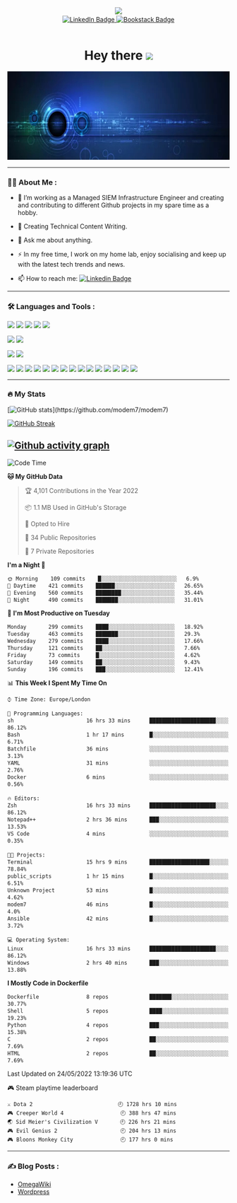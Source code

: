 <div id="header" align="center">
  <img src="https://media.giphy.com/media/f3iwJFOVOwuy7K6FFw/giphy.gif" width="300"/>
<div id="badges">
  <a href="https://www.linkedin.com/in/alexlaneit/">
    <img src="https://img.shields.io/badge/LinkedIn-blue?style=for-the-badge&logo=linkedin&logoColor=white" alt="LinkedIn Badge"/>
  </a>
  <a href="https://omegawiki.modem7.com">
  <img src="https://img.shields.io/badge/Bookstack-blue?style=for-the-badge&logo=BookStack&logoColor=white" alt="Bookstack Badge"/>
  </a>
</div>
  <img src="https://komarev.com/ghpvc/?username=modem7&style=flat-square&color=blue" alt=""/>
<h1>
  Hey there
  <img src="https://media.giphy.com/media/hvRJCLFzcasrR4ia7z/giphy.gif" width="30px"/>
</h1>
</div>

<div align="center">
  <img src="https://github.com/modem7/MiscAssets/blob/master/images/ezgif-6-79e26c05da.jpg" width="800" height="200"/>
</div>

---

### :man_technologist: About Me :
- :telescope: I’m working as a Managed SIEM Infrastructure Engineer and creating and contributing to different Github projects in my spare time as a hobby.

- :seedling: Creating Technical Content Writing.

- 💬 Ask me about anything.

- :zap: In my free time, I work on my home lab, enjoy socialising and keep up with the latest tech trends and news.

- :mailbox: How to reach me: [![Linkedin Badge](https://img.shields.io/badge/-AlexLaneIT-blue?style=flat&logo=Linkedin&logoColor=white)](https://www.linkedin.com/in/alexlaneit/)

---

### :hammer_and_wrench: Languages and Tools :
![](https://img.shields.io/badge/OS-Centos-informational?style=flat&logo=centos&logoColor=white&color=981e32)
![](https://img.shields.io/badge/OS-Debian-informational?style=flat&logo=debian&logoColor=white&color=981e32)
![](https://img.shields.io/badge/OS-RHEL-informational?style=flat&logo=red-hat&logoColor=white&color=981e32)
![](https://img.shields.io/badge/OS-Ubuntu-informational?style=flat&logo=ubuntu&logoColor=white&color=981e32)
![](https://img.shields.io/badge/OS-Windows-informational?style=flat&logo=windows&logoColor=white&color=981e32)

![](https://img.shields.io/badge/Editor-Notepad++-informational?style=flat&logo=notepadplusplus&logoColor=white&color=981e32)
![](https://img.shields.io/badge/Editor-Visual_Studio_Code-informational?style=flat&logo=visual-studio-code&logoColor=white&color=981e32)


![](https://img.shields.io/badge/Shell-Bash-informational?style=flat&logo=gnu-bash&logoColor=white&color=981e32)
![](https://img.shields.io/badge/Shell-ZSH-informational?style=flat&logo=gnu-bash&logoColor=white&color=981e32)

![](https://img.shields.io/badge/Tools-3CX-informational?style=flat&logoColor=white&color=981e32)
![](https://img.shields.io/badge/Tools-Ansible-informational?style=flat&logo=ansible&logoColor=white&color=981e32)
![](https://img.shields.io/badge/Tools-Arduino-informational?style=flat&logo=arduino&logoColor=white&color=981e32)
![](https://img.shields.io/badge/Tools-Borg-informational?style=flat&logoColor=white&color=981e32)
![](https://img.shields.io/badge/Tools-Docker-informational?style=flat&logo=docker&logoColor=white&color=981e32)
![](https://img.shields.io/badge/Tools-Drone_CI-informational?style=flat&logo=drone&logoColor=white&color=981e32)
![](https://img.shields.io/badge/Tools-Git-informational?style=flat&logo=git&logoColor=white&color=981e32)
![](https://img.shields.io/badge/Tools-Github-informational?style=flat&logo=github&logoColor=white&color=981e32)
![](https://img.shields.io/badge/Tools-Gitlab-informational?style=flat&logo=gitlab&logoColor=white&color=981e32)
![](https://img.shields.io/badge/Tools-Jira-informational?style=flat&logo=jira&logoColor=white&color=981e32)
![](https://img.shields.io/badge/Tools-Kanban-informational?style=flat&logoColor=white&color=981e32)
![](https://img.shields.io/badge/Tools-Nginx-informational?style=flat&logo=nginx&logoColor=white&color=981e32)
![](https://img.shields.io/badge/Tools-Raspberry_Pi-informational?style=flat&logo=raspberry-pi&logoColor=white&color=981e32)
![](https://img.shields.io/badge/Tools-Snyk-informational?style=flat&logo=snyk&logoColor=white&color=981e32)
![](https://img.shields.io/badge/Tools-Traefik-informational?style=flat&logoColor=white&color=981e32)

---

### :fire: My Stats
[![GitHub stats](https://github-readme-stats.vercel.app/api?username=modem7&show_icons=true&theme=codeSTACKr&count_private=true")](https://github.com/modem7/modem7)

[![GitHub Streak](http://github-readme-streak-stats.herokuapp.com?user=modem7&theme=elegant&hide_border=true&date_format=j%20M%5B%20Y%5D&background=DD272700)](https://git.io/streak-stats)

[![Github activity graph](https://activity-graph.herokuapp.com/graph?username=modem7&theme=elegant&custom_title=Contribution%20Graph&hide_border=true&bg_color=%20)](https://github.com/modem7/modem7)
---

<!--START_SECTION:waka-->
![Code Time](http://img.shields.io/badge/Code%20Time-0%20secs-blue)

**🐱 My GitHub Data** 

> 🏆 4,101 Contributions in the Year 2022
 > 
> 📦 1.1 MB Used in GitHub's Storage 
 > 
> 💼 Opted to Hire
 > 
> 📜 34 Public Repositories 
 > 
> 🔑 7 Private Repositories  
 > 
**I'm a Night 🦉** 

```text
🌞 Morning    109 commits    █░░░░░░░░░░░░░░░░░░░░░░░░   6.9% 
🌆 Daytime    421 commits    ██████░░░░░░░░░░░░░░░░░░░   26.65% 
🌃 Evening    560 commits    ████████░░░░░░░░░░░░░░░░░   35.44% 
🌙 Night      490 commits    ███████░░░░░░░░░░░░░░░░░░   31.01%

```
📅 **I'm Most Productive on Tuesday** 

```text
Monday       299 commits    ████░░░░░░░░░░░░░░░░░░░░░   18.92% 
Tuesday      463 commits    ███████░░░░░░░░░░░░░░░░░░   29.3% 
Wednesday    279 commits    ████░░░░░░░░░░░░░░░░░░░░░   17.66% 
Thursday     121 commits    ██░░░░░░░░░░░░░░░░░░░░░░░   7.66% 
Friday       73 commits     █░░░░░░░░░░░░░░░░░░░░░░░░   4.62% 
Saturday     149 commits    ██░░░░░░░░░░░░░░░░░░░░░░░   9.43% 
Sunday       196 commits    ███░░░░░░░░░░░░░░░░░░░░░░   12.41%

```


📊 **This Week I Spent My Time On** 

```text
⌚︎ Time Zone: Europe/London

💬 Programming Languages: 
sh                       16 hrs 33 mins      █████████████████████░░░░   86.12% 
Bash                     1 hr 17 mins        █░░░░░░░░░░░░░░░░░░░░░░░░   6.71% 
Batchfile                36 mins             ░░░░░░░░░░░░░░░░░░░░░░░░░   3.13% 
YAML                     31 mins             ░░░░░░░░░░░░░░░░░░░░░░░░░   2.76% 
Docker                   6 mins              ░░░░░░░░░░░░░░░░░░░░░░░░░   0.56%

🔥 Editors: 
Zsh                      16 hrs 33 mins      █████████████████████░░░░   86.12% 
Notepad++                2 hrs 36 mins       ███░░░░░░░░░░░░░░░░░░░░░░   13.53% 
VS Code                  4 mins              ░░░░░░░░░░░░░░░░░░░░░░░░░   0.35%

🐱‍💻 Projects: 
Terminal                 15 hrs 9 mins       ███████████████████░░░░░░   78.84% 
public_scripts           1 hr 15 mins        █░░░░░░░░░░░░░░░░░░░░░░░░   6.51% 
Unknown Project          53 mins             █░░░░░░░░░░░░░░░░░░░░░░░░   4.62% 
modem7                   46 mins             █░░░░░░░░░░░░░░░░░░░░░░░░   4.0% 
Ansible                  42 mins             █░░░░░░░░░░░░░░░░░░░░░░░░   3.72%

💻 Operating System: 
Linux                    16 hrs 33 mins      █████████████████████░░░░   86.12% 
Windows                  2 hrs 40 mins       ███░░░░░░░░░░░░░░░░░░░░░░   13.88%

```

**I Mostly Code in Dockerfile** 

```text
Dockerfile               8 repos             ███████░░░░░░░░░░░░░░░░░░   30.77% 
Shell                    5 repos             ████░░░░░░░░░░░░░░░░░░░░░   19.23% 
Python                   4 repos             ███░░░░░░░░░░░░░░░░░░░░░░   15.38% 
C                        2 repos             ██░░░░░░░░░░░░░░░░░░░░░░░   7.69% 
HTML                     2 repos             ██░░░░░░░░░░░░░░░░░░░░░░░   7.69%

```



 Last Updated on 24/05/2022 13:19:36 UTC
<!--END_SECTION:waka-->

<!-- steam-box start -->
🎮 Steam playtime leaderboard
```text
⚔️ Dota 2                           🕘 1728 hrs 10 mins
🎮 Creeper World 4                  🕘 388 hrs 47 mins
🌏 Sid Meier's Civilization V       🕘 226 hrs 21 mins
🎮 Evil Genius 2                    🕘 204 hrs 13 mins
🎮 Bloons Monkey City               🕘 177 hrs 0 mins
```
<!-- Powered by https://github.com/YouEclipse/steam-box . -->
<!-- steam-box end -->

---

### :writing_hand: Blog Posts :
- [OmegaWiki](https://omegawiki.modem7.com)
- [Wordpress](https://modem7.wordpress.com)
